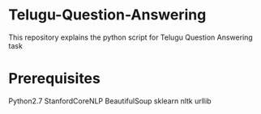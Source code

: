 # Telugu-Question-Answering
This repository explains the python script for Telugu Question Answering task


# Prerequisites
Python2.7
StanfordCoreNLP
BeautifulSoup
sklearn
nltk
urllib

